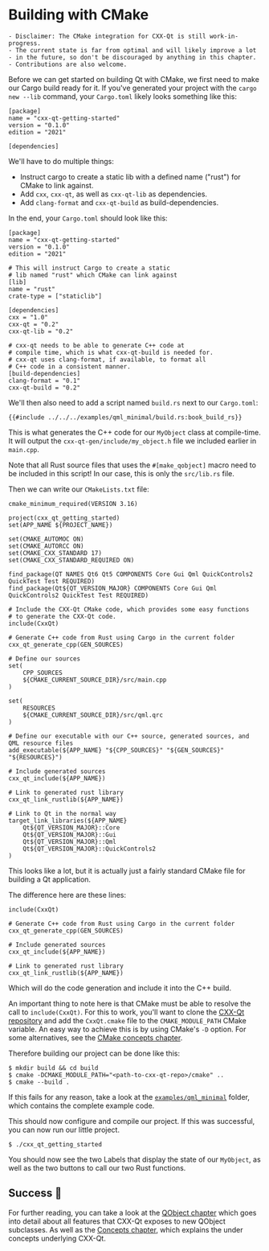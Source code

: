 <!--
SPDX-FileCopyrightText: 2022 Klarälvdalens Datakonsult AB, a KDAB Group company <info@kdab.com>
SPDX-FileContributor: Leon Matthes <leon.matthes@kdab.com>

SPDX-License-Identifier: MIT OR Apache-2.0
-->

# Building with CMake

```diff,ignore
- Disclaimer: The CMake integration for CXX-Qt is still work-in-progress.
- The current state is far from optimal and will likely improve a lot
- in the future, so don't be discouraged by anything in this chapter.
- Contributions are also welcome.
```

Before we can get started on building Qt with CMake, we first need to make our Cargo build ready for it.
If you've generated your project with the `cargo new --lib` command, your `Cargo.toml` likely looks something like this:
```toml,ignore
[package]
name = "cxx-qt-getting-started"
version = "0.1.0"
edition = "2021"

[dependencies]
```

We'll have to do multiple things:
- Instruct cargo to create a static lib with a defined name ("rust") for CMake to link against.
- Add `cxx`, `cxx-qt`, as well as `cxx-qt-lib` as dependencies.
- Add `clang-format` and `cxx-qt-build` as build-dependencies.

In the end, your `Cargo.toml` should look like this:
```toml,ignore
[package]
name = "cxx-qt-getting-started"
version = "0.1.0"
edition = "2021"

# This will instruct Cargo to create a static
# lib named "rust" which CMake can link against
[lib]
name = "rust"
crate-type = ["staticlib"]

[dependencies]
cxx = "1.0"
cxx-qt = "0.2"
cxx-qt-lib = "0.2"

# cxx-qt needs to be able to generate C++ code at
# compile time, which is what cxx-qt-build is needed for.
# cxx-qt uses clang-format, if available, to format all
# C++ code in a consistent manner.
[build-dependencies]
clang-format = "0.1"
cxx-qt-build = "0.2"
```

We'll then also need to add a script named `build.rs` next to our `Cargo.toml`:
```rust,ignore
{{#include ../../../examples/qml_minimal/build.rs:book_build_rs}}
```
This is what generates the C++ code for our `MyObject` class at compile-time.
It will output the `cxx-qt-gen/include/my_object.h` file we included earlier in `main.cpp`.

Note that all Rust source files that uses the `#[make_qobject]` macro need to be included in this script!
In our case, this is only the `src/lib.rs` file.

Then we can write our `CMakeLists.txt` file:

```cmake,ignore
cmake_minimum_required(VERSION 3.16)

project(cxx_qt_getting_started)
set(APP_NAME ${PROJECT_NAME})

set(CMAKE_AUTOMOC ON)
set(CMAKE_AUTORCC ON)
set(CMAKE_CXX_STANDARD 17)
set(CMAKE_CXX_STANDARD_REQUIRED ON)

find_package(QT NAMES Qt6 Qt5 COMPONENTS Core Gui Qml QuickControls2 QuickTest Test REQUIRED)
find_package(Qt${QT_VERSION_MAJOR} COMPONENTS Core Gui Qml QuickControls2 QuickTest Test REQUIRED)

# Include the CXX-Qt CMake code, which provides some easy functions
# to generate the CXX-Qt code.
include(CxxQt)

# Generate C++ code from Rust using Cargo in the current folder
cxx_qt_generate_cpp(GEN_SOURCES)

# Define our sources
set(
    CPP_SOURCES
    ${CMAKE_CURRENT_SOURCE_DIR}/src/main.cpp
)

set(
    RESOURCES
    ${CMAKE_CURRENT_SOURCE_DIR}/src/qml.qrc
)

# Define our executable with our C++ source, generated sources, and QML resource files
add_executable(${APP_NAME} "${CPP_SOURCES}" "${GEN_SOURCES}" "${RESOURCES}")

# Include generated sources
cxx_qt_include(${APP_NAME})

# Link to generated rust library
cxx_qt_link_rustlib(${APP_NAME})

# Link to Qt in the normal way
target_link_libraries(${APP_NAME}
    Qt${QT_VERSION_MAJOR}::Core
    Qt${QT_VERSION_MAJOR}::Gui
    Qt${QT_VERSION_MAJOR}::Qml
    Qt${QT_VERSION_MAJOR}::QuickControls2
)
```

This looks like a lot, but it is actually just a fairly standard CMake file for building a Qt application.

The difference here are these lines:
```cmake,ignore
include(CxxQt)

# Generate C++ code from Rust using Cargo in the current folder
cxx_qt_generate_cpp(GEN_SOURCES)

# Include generated sources
cxx_qt_include(${APP_NAME})

# Link to generated rust library
cxx_qt_link_rustlib(${APP_NAME})
```

Which will do the code generation and include it into the C++ build.

An important thing to note here is that CMake must be able to resolve the call to `include(CxxQt)`.
For this to work, you'll want to clone the [CXX-Qt repository](https://github.com/KDAB/cxx-qt/) and add the `CxxQt.cmake` file to the `CMAKE_MODULE_PATH` CMake variable.
An easy way to achieve this is by using CMake's `-D` option.
For some alternatives, see the [CMake concepts chapter](../concepts/cmake.md).

Therefore building our project can be done like this:
```shell
$ mkdir build && cd build
$ cmake -DCMAKE_MODULE_PATH="<path-to-cxx-qt-repo>/cmake" ..
$ cmake --build .
```
If this fails for any reason, take a look at the [`examples/qml_minimal`](https://github.com/KDAB/cxx-qt/tree/main/examples/qml_minimal) folder, which contains the complete example code.

This should now configure and compile our project.
If this was successful, you can now run our little project.
```shell
$ ./cxx_qt_getting_started
```

You should now see the two Labels that display the state of our `MyObject`, as well as the two buttons to call our two Rust functions.

## Success   🥳

For further reading, you can take a look at the [QObject chapter](../qobject/index.md) which goes into detail about all features that CXX-Qt exposes to new QObject subclasses.
As well as the [Concepts chapter](../concepts/index.md), which explains the under concepts underlying CXX-Qt.
